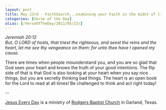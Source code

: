 ```yaml
---
layout: post
title: May 23rd - FaithSearch...examining your Faith in the midst of life's
categories: [Verse of the Day]
alias: [/VerseOfTheDay/2011/05/23/]
---
```


_Jeremiah 20:12  
But, O LORD of hosts, that triest the righteous, and seest the reins
and the heart, let me see thy vengeance on them: for unto thee have I
opened my cause._

There are times when people misunderstand you, and you are so glad
that God sees your heart and knows the truth of your good intentions.
The flip side of that is that God is also looking at your heart when
you say nice things, but you are secretly thinking bad things. The
heart is an open book for the Lord to read at all times! Be
challenged to think and act right today!

 --

<a href=http://jesuseveryday.net>Jesus Every Day</a> is a ministry of <a href=http://rodgersbaptist.net>Rodgers Baptist Church</a> in Garland, Texas.
